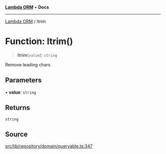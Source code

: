 [**Lambda ORM**](../README.md) • **Docs**

***

[Lambda ORM](../README.md) / ltrim

# Function: ltrim()

> **ltrim**(`value`): `string`

Remove leading chars

## Parameters

• **value**: `string`

## Returns

`string`

## Source

[src/lib/repository/domain/queryable.ts:347](https://github.com/lambda-orm/lambdaorm-base/blob/2b4bbf4c1401295bf2ed95d8b326e6cfc5d3f301/src/lib/repository/domain/queryable.ts#L347)
